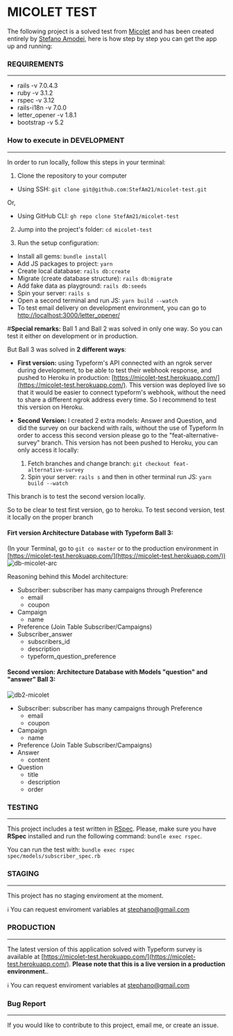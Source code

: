 # MICOLET TEST
The following project is a solved test from [Micolet](https://github.com/ecommerce-ventures/Micolet-Coding-challenge/blob/main/micolet-challenge-en.md) and has been created entirely by [Stefano Amodei](https://www.linkedin.com/in/stefano-amodei/), here is how step by step you can get the app up and running:

### REQUIREMENTS
---

- rails -v 7.0.4.3
- ruby -v 3.1.2
- rspec -v 3.12
- rails-i18n -v 7.0.0
- letter_opener -v 1.8.1
- bootstrap -v 5.2


### How to execute in DEVELOPMENT
---
In order to run locally, follow this steps in your terminal:

1. Clone the repository to your computer
  - Using SSH: `git clone git@github.com:StefAm21/micolet-test.git`
  
  Or,
  
  - Using GitHub CLI: `gh repo clone StefAm21/micolet-test`

2. Jump into the project's folder: `cd micolet-test`

3. Run the setup configuration:
  - Install all gems: `bundle install`
  - Add JS packages to project: `yarn`
  - Create local database: `rails db:create`
  - Migrate (create database structure): `rails db:migrate`
  - Add fake data as playground: `rails db:seeds`
  - Spin your server: `rails s`
  - Open a second terminal and run JS: `yarn build --watch`
  - To test email delivery on development environment, you can go to [http://localhost:3000/letter_opener/](http://localhost:3000/letter_opener/)

#**Special remarks:**
 Ball 1 and Ball 2 was solved in only one way. So you can test it either on development or in production.

But Ball 3 was solved in **2 different ways**:
- **First version:** using Typeform's API connected with an ngrok server during development, to be able to test their webhook response, and pushed to Heroku in production: [https://micolet-test.herokuapp.com/](https://micolet-test.herokuapp.com/). This version was deployed live so that it would be easier to connect typeform's webhook, without the need to share a different ngrok address every time.
So I recommend to test this version on Heroku.

- **Second Version:** I created  2 extra models: Answer and Question, and did the survey on our backend with rails, without the use of Typeform
In order to access this second version please go to the "feat-alternative-survey" branch. This version has not been pushed to Heroku, you can only access it locally:

  1. Fetch branches and change branch: `git checkout feat-alternative-survey`
  2. Spin your server: `rails s` and then in other terminal run JS: `yarn build --watch`
  
 This branch is to test the second version locally.
 
So to be clear to test first version, go to heroku. To test second version, test it locally on the proper branch

#### Firt version Architecture Database with Typeform Ball 3:
(In your Terminal, go to `git co master` or to the production environment in [https://micolet-test.herokuapp.com/](https://micolet-test.herokuapp.com/))
![db-micolet-arc](https://github.com/StefAm21/micolet-test/assets/80965786/1d093150-6357-40d5-81d5-4562df9a201f)

Reasoning behind this Model architecture:
- Subscriber: subscriber has many campaigns through Preference
  - email
  - coupon
- Campaign
  - name
- Preference (Join Table Subscriber/Campaigns)
- Subscriber_answer
  - subscribers_id
  - description
  - typeform_question_preference

#### Second version: Architecture Database with Models "question" and "answer" Ball 3:
![db2-micolet](https://github.com/StefAm21/micolet-test/assets/80965786/b16064ea-455a-4669-a2bc-30b31f51b823)

- Subscriber: subscriber has many campaigns through Preference
  - email
  - coupon
- Campaign
  - name
- Preference (Join Table Subscriber/Campaigns)
- Answer
  - content
- Question
  - title
  - description
  - order

### TESTING
---
This project includes a test written in [RSpec](https://github.com/rspec/rspec-rails). Please, make sure you have **RSpec** installed and run the following command: `bundle exec rspec`.

You can run the test with: `bundle exec rspec spec/models/subscriber_spec.rb`

### STAGING
---
This project has no staging enviroment at the moment.

ℹ️ You can request enviroment variables at stephano@gmail.com

### PRODUCTION
---
The latest version of this application solved with Typeform survey is available at [https://micolet-test.herokuapp.com/](https://micolet-test.herokuapp.com/). **Please note that this is a live version in a production environment.**.

ℹ️ You can request enviroment variables at stephano@gmail.com


### Bug Report
---
If you would like to contribute to this project, email me, or create an issue.
